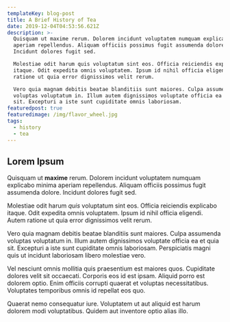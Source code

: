 ```yaml
---
templateKey: blog-post
title: A Brief History of Tea
date: 2019-12-04T04:53:56.621Z
description: >-
  Quisquam ut maxime rerum. Dolorem incidunt voluptatem numquam explicabo minima
  aperiam repellendus. Aliquam officiis possimus fugit assumenda dolore.
  Incidunt dolores fugit sed.

  Molestiae odit harum quis voluptatum sint eos. Officia reiciendis explicabo
  itaque. Odit expedita omnis voluptatem. Ipsum id nihil officia eligendi. Autem
  ratione ut quia error dignissimos velit rerum.

  Vero quia magnam debitis beatae blanditiis sunt maiores. Culpa assumenda
  voluptas voluptatum in. Illum autem dignissimos voluptate officia ea et quia
  sit. Excepturi a iste sunt cupiditate omnis laboriosam.
featuredpost: true
featuredimage: /img/flavor_wheel.jpg
tags:
  - history
  - tea
---
```

## Lorem Ipsum

Quisquam ut **maxime** rerum. Dolorem incidunt voluptatem numquam explicabo minima aperiam repellendus. Aliquam officiis possimus fugit assumenda dolore. Incidunt dolores fugit sed.

Molestiae odit harum _quis_ voluptatum sint eos. Officia reiciendis explicabo itaque. Odit expedita omnis voluptatem. Ipsum id nihil officia eligendi. Autem ratione ut quia error dignissimos velit rerum.

Vero quia magnam debitis beatae blanditiis sunt maiores. Culpa assumenda voluptas voluptatum in. Illum autem dignissimos voluptate officia ea et quia sit. Excepturi a iste sunt cupiditate omnis laboriosam. Perspiciatis magni quis ut incidunt laboriosam libero molestiae vero.

Vel nesciunt omnis mollitia quis praesentium est maiores quos. Cupiditate dolores velit sit occaecati. Corporis eos id est ipsam. Aliquid porro est dolorem optio. Enim officiis corrupti quaerat et voluptas necessitatibus. Voluptates temporibus omnis id repellat eos quo.

Quaerat nemo consequatur iure. Voluptatem ut aut aliquid est harum dolorem modi voluptatibus. Quidem aut inventore optio alias illo.
